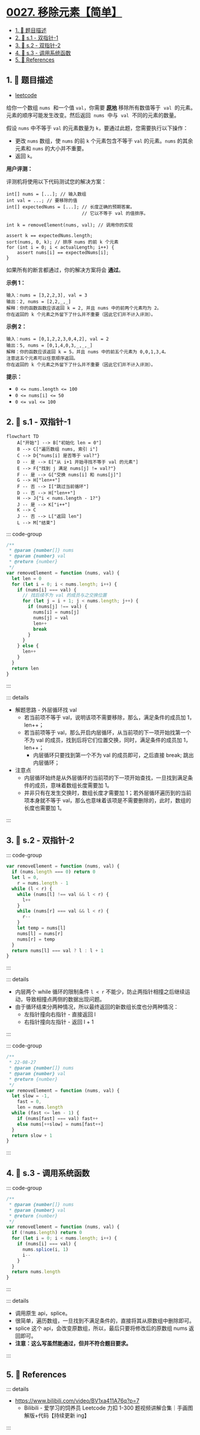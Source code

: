# [0027. 移除元素【简单】](https://github.com/tnotesjs/TNotes.leetcode/tree/main/notes/0027.%20%E7%A7%BB%E9%99%A4%E5%85%83%E7%B4%A0%E3%80%90%E7%AE%80%E5%8D%95%E3%80%91)

<!-- region:toc -->

- [1. 📝 题目描述](#1--题目描述)
- [2. 🎯 s.1 - 双指针-1](#2--s1---双指针-1)
- [3. 🎯 s.2 - 双指针-2](#3--s2---双指针-2)
- [4. 🎯 s.3 - 调用系统函数](#4--s3---调用系统函数)
- [5. 🔗 References](#5--references)

<!-- endregion:toc -->

## 1. 📝 题目描述

- [leetcode](https://leetcode.cn/problems/remove-element/)

给你一个数组 `nums`  和一个值 `val`，你需要 **[原地](https://baike.baidu.com/item/%E5%8E%9F%E5%9C%B0%E7%AE%97%E6%B3%95)** 移除所有数值等于  `val`  的元素。元素的顺序可能发生改变。然后返回  `nums`  中与  `val`  不同的元素的数量。

假设 `nums` 中不等于 `val` 的元素数量为 `k`，要通过此题，您需要执行以下操作：

- 更改 `nums` 数组，使 `nums` 的前 `k` 个元素包含不等于 `val` 的元素。`nums` 的其余元素和 `nums` 的大小并不重要。
- 返回 `k`。

**用户评测：**

评测机将使用以下代码测试您的解决方案：

```
int[] nums = [...]; // 输入数组
int val = ...; // 要移除的值
int[] expectedNums = [...]; // 长度正确的预期答案。
                            // 它以不等于 val 的值排序。

int k = removeElement(nums, val); // 调用你的实现

assert k == expectedNums.length;
sort(nums, 0, k); // 排序 nums 的前 k 个元素
for (int i = 0; i < actualLength; i++) {
    assert nums[i] == expectedNums[i];
}
```

如果所有的断言都通过，你的解决方案将会 **通过**。

**示例 1：**

```
输入：nums = [3,2,2,3], val = 3
输出：2, nums = [2,2,_,_]
解释：你的函数函数应该返回 k = 2, 并且 nums 中的前两个元素均为 2。
你在返回的 k 个元素之外留下了什么并不重要（因此它们并不计入评测）。
```

**示例 2：**

```
输入：nums = [0,1,2,2,3,0,4,2], val = 2
输出：5, nums = [0,1,4,0,3,_,_,_]
解释：你的函数应该返回 k = 5，并且 nums 中的前五个元素为 0,0,1,3,4。
注意这五个元素可以任意顺序返回。
你在返回的 k 个元素之外留下了什么并不重要（因此它们并不计入评测）。
```

**提示：**

- `0 <= nums.length <= 100`
- `0 <= nums[i] <= 50`
- `0 <= val <= 100`


## 2. 🎯 s.1 - 双指针-1

```mermaid
flowchart TD
    A["开始"] --> B["初始化 len = 0"]
    B --> C["遍历数组 nums, 索引 i"]
    C --> D{"nums[i] 是否等于 val?"}
    D -- 是 --> E["从 i+1 开始寻找不等于 val 的元素"]
    E --> F{"找到 j 满足 nums[j] != val?"}
    F -- 是 --> G["交换 nums[i] 和 nums[j]"]
    G --> H["len++"]
    F -- 否 --> I["跳过当前循环"]
    D -- 否 --> H["len++"]
    H --> J{"i < nums.length - 1?"}
    J -- 是 --> K["i++"]
    K --> C
    J -- 否 --> L["返回 len"]
    L --> M["结束"]
```

::: code-group

```js
/**
 * @param {number[]} nums
 * @param {number} val
 * @return {number}
 */
var removeElement = function (nums, val) {
  let len = 0
  for (let i = 0; i < nums.length; i++) {
    if (nums[i] === val) {
      // 找后续不为 val 的成员与之交换位置
      for (let j = i + 1; j < nums.length; j++) {
        if (nums[j] !== val) {
          nums[i] = nums[j]
          nums[j] = val
          len++
          break
        }
      }
    } else {
      len++
    }
  }
  return len
}
```

:::

::: details

- 解题思路 - 外层循环找 val
  - 若当前项不等于 val，说明该项不需要移除，那么，满足条件的成员加 1，len++；
  - 若当前项等于 val，那么开启内层循环，从当前项的下一项开始找第一个不为 val 的成员，找到后将它们位置交换，同时，满足条件的成员加 1，len++；
    - 内层循环只要找到第一个不为 val 的成员即可，之后直接 break; 跳出内层循环；
- 注意点
  - 内层循环始终是从外层循环的当前项的下一项开始查找，一旦找到满足条件的成员，意味着数组长度需要加 1。
  - 并非只有在发生交换时，数组长度才需要加 1；若外层循环遍历到的当前项本身就不等于 val，那么也意味着该项是不需要删除的，此时，数组的长度也需要加 1。

:::

## 3. 🎯 s.2 - 双指针-2

::: code-group

```js
var removeElement = function (nums, val) {
  if (nums.length === 0) return 0
  let l = 0,
    r = nums.length - 1
  while (l < r) {
    while (nums[l] !== val && l < r) {
      l++
    }
    while (nums[r] === val && l < r) {
      r--
    }
    let temp = nums[l]
    nums[l] = nums[r]
    nums[r] = temp
  }
  return nums[l] === val ? l : l + 1
}
```

:::

::: details

- 内层两个 while 循环的限制条件 `l < r` 不能少，防止两指针相撞之后继续运动，导致相撞点两侧的数据出现问题。
- 由于循环结束分两种情况，所以最终返回的新数组长度也分两种情况：
  - 左指针撞向右指针 - 直接返回 l
  - 右指针撞向左指针 - 返回 l + 1

:::

::: code-group

```js
/**
 * 22-08-27
 * @param {number[]} nums
 * @param {number} val
 * @return {number}
 */
var removeElement = function (nums, val) {
  let slow = -1,
    fast = 0,
    len = nums.length
  while (fast <= len - 1) {
    if (nums[fast] === val) fast++
    else nums[++slow] = nums[fast++]
  }
  return slow + 1
}
```

:::

## 4. 🎯 s.3 - 调用系统函数

::: code-group

```js
/**
 * @param {number[]} nums
 * @param {number} val
 * @return {number}
 */
var removeElement = function (nums, val) {
  if (!nums.length) return 0
  for (let i = 0; i < nums.length; i++) {
    if (nums[i] === val) {
      nums.splice(i, 1)
      i--
    }
  }
  return nums.length
}
```

:::

::: details

- 调用原生 api，splice。
- 很简单，遍历数组，一旦找到不满足条件的，直接将其从原数组中删除即可。
- splice 这个 api，会改变原数组，所以，最后只要将修改后的原数组 nums 返回即可。
- **注意：这么写虽然能通过，但并不符合题目要求。**

:::

## 5. 🔗 References

::: details

- https://www.bilibili.com/video/BV1xa411A76q?p=7
  - Bilibili - 爱学习的饲养员 Leetcode 力扣 1-300 题视频讲解合集｜手画图解版+代码【持续更新 ing】

:::
